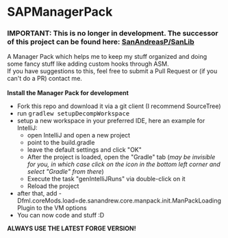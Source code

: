 SAPManagerPack
==============

### IMPORTANT: This is no longer in development. The successor of this project can be found here: [SanAndreasP/SanLib](https://github.com/SanAndreasP/SanLib)

A Manager Pack which helps me to keep my stuff organized and doing some fancy stuff like adding custom hooks
through ASM.<br>
If you have suggestions to this, feel free to submit a Pull Request or (if you can't do a PR) contact me.<br>
<br>
<b>Install the Manager Pack for development</b><br>
* Fork this repo and download it via a git client (I recommend SourceTree)
* run <tt>gradlew setupDecompWorkspace</tt>
* setup a new workspace in your preferred IDE, here an example for IntelliJ:
  * open IntelliJ and open a new project
  * point to the build.gradle
  * leave the default settings and click "OK"
  * After the project is loaded, open the "Gradle" tab (<i>may be invisible for you, in which case click on the icon in the bottom left corner and select "Gradle" from there</i>)
  * Execute the task "genIntelliJRuns" via double-click on it
  * Reload the project
* after that, add -Dfml.coreMods.load=de.sanandrew.core.manpack.init.ManPackLoadingPlugin to the VM options
* You can now code and stuff :D

<b>ALWAYS USE THE LATEST FORGE VERSION!</b>

